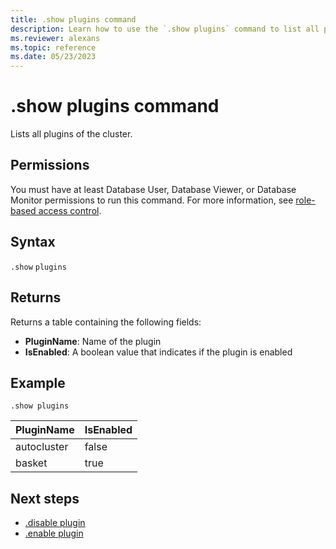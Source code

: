 ```yaml
---
title: .show plugins command
description: Learn how to use the `.show plugins` command to list all plugins of the cluster.
ms.reviewer: alexans
ms.topic: reference
ms.date: 05/23/2023
---
```

# .show plugins command

Lists all plugins of the cluster.

## Permissions

You must have at least Database User, Database Viewer, or Database Monitor permissions to run this command. For more information, see [role-based access control](access-control/role-based-access-control.md).

## Syntax

`.show` `plugins`

## Returns

Returns a table containing the following fields:

* **PluginName**: Name of the plugin
* **IsEnabled**: A boolean value that indicates if the plugin is enabled

## Example

<!-- csl -->
```kusto
.show plugins
```

| PluginName | IsEnabled |
|---|---|
| autocluster | false |
| basket      | true  |

## Next steps

* [.disable plugin](disable-plugin.md)
* [.enable plugin](enable-plugin.md)
